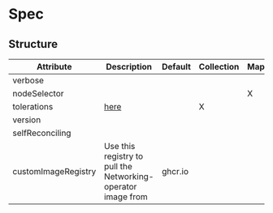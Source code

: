 # Spec 
 

## Structure 
 

| Attribute           | Description                                                   | Default  | Collection | Map  |
| ------------------- | ------------------------------------------------------------- | -------- | ---------- | ---  |
| verbose             |                                                               |          |            |      |
| nodeSelector        |                                                               |          |            | X    |
| tolerations         | [here](v1/Toleration/Toleration.md)                           |          | X          |      |
| version             |                                                               |          |            |      |
| selfReconciling     |                                                               |          |            |      |
| customImageRegistry | Use this registry to pull the Networking-operator image from  |  ghcr.io |            |      |